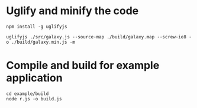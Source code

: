 # Uglify and minify the code
    npm install -g uglifyjs

    uglifyjs ./src/galaxy.js --source-map ./build/galaxy.map --screw-ie8 -o ./build/galaxy.min.js -m

# Compile and build for example application

    cd example/build
    node r.js -o build.js
